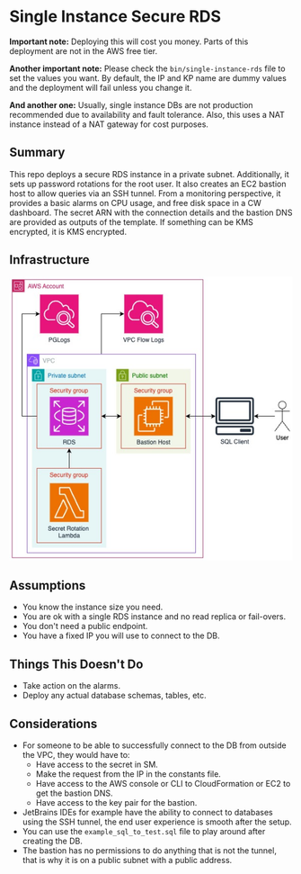# Single Instance Secure RDS

**Important note:** Deploying this will cost you money. Parts of this deployment are not in the AWS free tier.

**Another important note:** Please check the `bin/single-instance-rds` file to set the values you want. By default, the IP and KP name are dummy values and the deployment will fail unless you change it.

**And another one:** Usually, single instance DBs are not production recommended due to availability and
fault tolerance. Also, this uses a NAT instance instead of a NAT gateway for cost purposes.

## Summary

This repo deploys a secure RDS instance in a private subnet. Additionally, it sets up password rotations for the
root user. It also creates an EC2 bastion host to allow queries via an SSH tunnel. From a monitoring perspective, 
it provides a basic alarms on CPU usage, and free disk space in a CW dashboard. The secret ARN with
the connection details and the bastion DNS are provided as outputs of the template. If something can be KMS encrypted,
it is KMS encrypted.

## Infrastructure

![Infrastructure diagram](docs/infrastructure.jpg)

## Assumptions

- You know the instance size you need.
- You are ok with a single RDS instance and no read replica or fail-overs.
- You don't need a public endpoint.
- You have a fixed IP you will use to connect to the DB.

## Things This Doesn't Do

- Take action on the alarms.
- Deploy any actual database schemas, tables, etc.

## Considerations

* For someone to be able to successfully connect to the DB from outside the VPC, they would have to:
  * Have access to the secret in SM.
  * Make the request from the IP in the constants file.
  * Have access to the AWS console or CLI to CloudFormation or EC2 to get the bastion DNS.
  * Have access to the key pair for the bastion.
* JetBrains IDEs for example have the ability to connect to databases using the SSH tunnel, the end user experience is smooth after the setup.
* You can use the `example_sql_to_test.sql` file to play around after creating the DB.
* The bastion has no permissions to do anything that is not the tunnel, that is why it is on a public subnet with a public address.